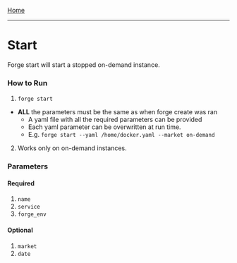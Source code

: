 [Home](index.md)

---

# Start

Forge start will start a stopped on-demand instance.

### How to Run

1. `forge start`

- **ALL** the parameters must be the same as when forge create was ran
  - A yaml file with all the required parameters can be provided
  - Each yaml parameter can be overwritten at run time.
  - E.g. `forge start --yaml /home/docker.yaml --market on-demand`

2. Works only on on-demand instances.

### Parameters

#### Required

1. `name`
2. `service`
3. `forge_env`

#### Optional

1. `market`
2. `date`
